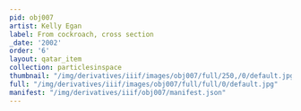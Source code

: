 ```yaml
---
pid: obj007
artist: Kelly Egan
label: From cockroach, cross section
_date: '2002'
order: '6'
layout: qatar_item
collection: particlesinspace
thumbnail: "/img/derivatives/iiif/images/obj007/full/250,/0/default.jpg"
full: "/img/derivatives/iiif/images/obj007/full/full/0/default.jpg"
manifest: "/img/derivatives/iiif/obj007/manifest.json"
---
```

